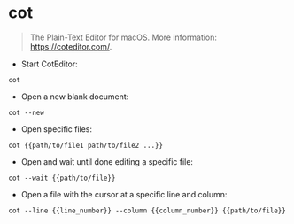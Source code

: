 # cot

> The Plain-Text Editor for macOS.
> More information: <https://coteditor.com/>.

- Start CotEditor:

`cot`

- Open a new blank document:

`cot --new`

- Open specific files:

`cot {{path/to/file1 path/to/file2 ...}}`

- Open and wait until done editing a specific file:

`cot --wait {{path/to/file}}`

- Open a file with the cursor at a specific line and column:

`cot --line {{line_number}} --column {{column_number}} {{path/to/file}}`
